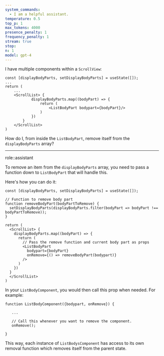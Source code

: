 ```yaml
---
system_commands:
  - I am a helpful assistant.
temperature: 0.5
top_p: 1
max_tokens: 4000
presence_penalty: 1
frequency_penalty: 1
stream: true
stop: 
n: 1
model: gpt-4
---
```

I have multiple components within a `ScrollView`:

```tsx
const [displayBodyParts, setDisplayBodyParts] = useState([]);
...
return (
	...
	<ScrollList> { 
			displayBodyParts.map((bodyPart) => {
				return (
					<ListBodyPart bodypart={bodyPart}/>
				)
			})
		}
	</ScrollList>
)
```

How do I, from inside the `ListBodyPart`, remove itself from the `displayBodyParts` array?



<hr class="__chatgpt_plugin">

role::assistant

To remove an item from the `displayBodyParts` array, you need to pass a function down to `ListBodyPart` that will handle this.

Here's how you can do it:

```tsx
const [displayBodyParts, setDisplayBodyParts] = useState([]);

// Function to remove body part
function removeBodyPart(bodyPartToRemove) {
  setDisplayBodyParts(displayBodyParts.filter(bodyPart => bodyPart !== bodyPartToRemove));
}

return (
  <ScrollList> { 
    displayBodyParts.map((bodyPart) => {
      return (
        // Pass the remove function and current body part as props
        <ListBodyPart 
          bodypart={bodyPart} 
          onRemove={() => removeBodyPart(bodypart)}
        />
      )
    })
  }
  </ScrollList>
)
```

In your `ListBodyComponent`, you would then call this prop when needed. For example:

```tsx
function ListBodyComponent({bodypart, onRemove}) {

   ...

   // Call this whenever you want to remove the component.
   onRemove();

}
```

This way, each instance of `ListBodysComponent` has access to its own removal function which removes itself from the parent state.
